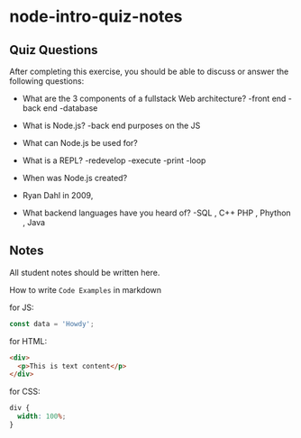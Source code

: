 # node-intro-quiz-notes

## Quiz Questions

After completing this exercise, you should be able to discuss or answer the following questions:

- What are the 3 components of a fullstack Web architecture?
  -front end
  -back end
  -database

- What is Node.js?
  -back end purposes on the JS

- What can Node.js be used for?

- What is a REPL?
  -redevelop
  -execute
  -print
  -loop

- When was Node.js created?

- Ryan Dahl in 2009,

- What backend languages have you heard of?
  -SQL , C++ PHP , Phython , Java

## Notes

All student notes should be written here.

How to write `Code Examples` in markdown

for JS:

```javascript
const data = 'Howdy';
```

for HTML:

```html
<div>
  <p>This is text content</p>
</div>
```

for CSS:

```css
div {
  width: 100%;
}
```
